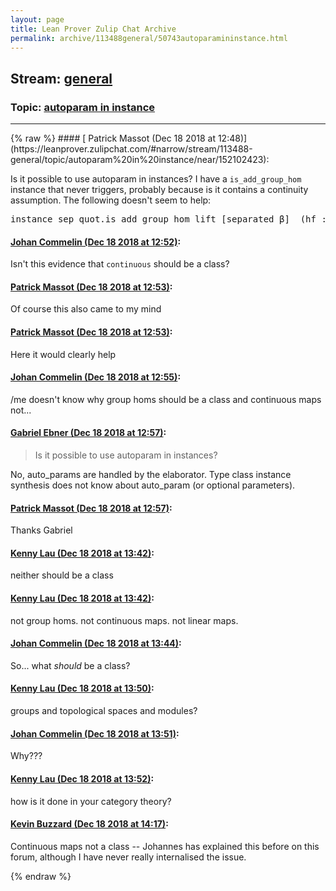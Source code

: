 ```yaml
---
layout: page
title: Lean Prover Zulip Chat Archive 
permalink: archive/113488general/50743autoparamininstance.html
---
```


## Stream: [general](https://leanprover-community.github.io/archive/113488general/index.html)
### Topic: [autoparam in instance](https://leanprover-community.github.io/archive/113488general/50743autoparamininstance.html)

---

<base href="https://leanprover.zulipchat.com">
{% raw %}
#### [ Patrick Massot (Dec 18 2018 at 12:48)](https://leanprover.zulipchat.com/#narrow/stream/113488-general/topic/autoparam%20in%20instance/near/152102423):
<p>Is it possible to use autoparam in instances? I have a <code>is_add_group_hom</code> instance that never triggers, probably because is it contains a continuity assumption. The following doesn't seem to help:</p>
<div class="codehilite"><pre><span></span><span class="kn">instance</span> <span class="n">sep_quot</span><span class="bp">.</span><span class="n">is_add_group_hom_lift</span> <span class="o">[</span><span class="n">separated</span> <span class="n">β</span><span class="o">]</span>  <span class="o">(</span><span class="n">hf</span> <span class="o">:</span> <span class="n">continuous</span> <span class="n">f</span> <span class="bp">.</span> <span class="n">tactic</span><span class="bp">.</span><span class="n">assumption</span><span class="o">)</span> <span class="o">:</span> <span class="n">is_add_group_hom</span> <span class="o">(</span><span class="n">sep_quot</span><span class="bp">.</span><span class="n">lift</span> <span class="n">f</span><span class="o">)</span> <span class="o">:=</span> <span class="bp">...</span>
</pre></div>

#### [ Johan Commelin (Dec 18 2018 at 12:52)](https://leanprover.zulipchat.com/#narrow/stream/113488-general/topic/autoparam%20in%20instance/near/152102640):
<p>Isn't this evidence that <code>continuous</code> should be a class?</p>

#### [ Patrick Massot (Dec 18 2018 at 12:53)](https://leanprover.zulipchat.com/#narrow/stream/113488-general/topic/autoparam%20in%20instance/near/152102647):
<p>Of course this also came to my mind</p>

#### [ Patrick Massot (Dec 18 2018 at 12:53)](https://leanprover.zulipchat.com/#narrow/stream/113488-general/topic/autoparam%20in%20instance/near/152102650):
<p>Here it would clearly help</p>

#### [ Johan Commelin (Dec 18 2018 at 12:55)](https://leanprover.zulipchat.com/#narrow/stream/113488-general/topic/autoparam%20in%20instance/near/152102776):
<p>/me doesn't know why group homs should be a class and continuous maps not...</p>

#### [ Gabriel Ebner (Dec 18 2018 at 12:57)](https://leanprover.zulipchat.com/#narrow/stream/113488-general/topic/autoparam%20in%20instance/near/152102875):
<blockquote>
<p>Is it possible to use autoparam in instances?</p>
</blockquote>
<p>No, auto_params are handled by the elaborator.  Type class instance synthesis does not know about auto_param (or optional parameters).</p>

#### [ Patrick Massot (Dec 18 2018 at 12:57)](https://leanprover.zulipchat.com/#narrow/stream/113488-general/topic/autoparam%20in%20instance/near/152102895):
<p>Thanks Gabriel</p>

#### [ Kenny Lau (Dec 18 2018 at 13:42)](https://leanprover.zulipchat.com/#narrow/stream/113488-general/topic/autoparam%20in%20instance/near/152104969):
<p>neither should be a class</p>

#### [ Kenny Lau (Dec 18 2018 at 13:42)](https://leanprover.zulipchat.com/#narrow/stream/113488-general/topic/autoparam%20in%20instance/near/152104973):
<p>not group homs. not continuous maps. not linear maps.</p>

#### [ Johan Commelin (Dec 18 2018 at 13:44)](https://leanprover.zulipchat.com/#narrow/stream/113488-general/topic/autoparam%20in%20instance/near/152105038):
<p>So... what <em>should</em> be a class?</p>

#### [ Kenny Lau (Dec 18 2018 at 13:50)](https://leanprover.zulipchat.com/#narrow/stream/113488-general/topic/autoparam%20in%20instance/near/152105320):
<p>groups and topological spaces and modules?</p>

#### [ Johan Commelin (Dec 18 2018 at 13:51)](https://leanprover.zulipchat.com/#narrow/stream/113488-general/topic/autoparam%20in%20instance/near/152105378):
<p>Why???</p>

#### [ Kenny Lau (Dec 18 2018 at 13:52)](https://leanprover.zulipchat.com/#narrow/stream/113488-general/topic/autoparam%20in%20instance/near/152105431):
<p>how is it done in your category theory?</p>

#### [ Kevin Buzzard (Dec 18 2018 at 14:17)](https://leanprover.zulipchat.com/#narrow/stream/113488-general/topic/autoparam%20in%20instance/near/152106769):
<p>Continuous maps not a class -- Johannes has explained this before on this forum, although I have never really internalised the issue.</p>


{% endraw %}

